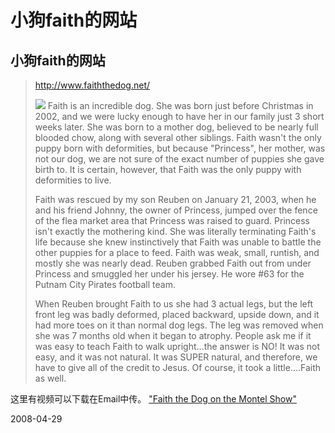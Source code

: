 # 小狗faith的网站

## 小狗faith的网站

> http://www.faiththedog.net/
> 
> ![](http://www.faiththedog.net/images/faith_baby.jpg)
> Faith is an incredible dog. She was born just before Christmas in 2002, and we were lucky enough to have her in our family just 3 short weeks later. She was born to a mother dog, believed to be nearly full blooded chow, along with several other siblings. Faith wasn't the only puppy born with deformities, but because "Princess", her mother, was not our dog, we are not sure of the exact number of puppies she gave birth to. It is certain, however, that Faith was the only puppy with deformities to live.
> 
> Faith was rescued by my son Reuben on January 21, 2003, when he and his friend Johnny, the owner of Princess, jumped over the fence of the flea market area that Princess was raised to guard. Princess isn't exactly the mothering kind. She was literally terminating Faith's life because she knew instinctively that Faith was unable to battle the other puppies for a place to feed. Faith was weak, small, runtish, and mostly she was nearly dead. Reuben grabbed Faith out from under Princess and smuggled her under his jersey. He wore #63 for the Putnam City Pirates football team.
> 
> When Reuben brought Faith to us she had 3 actual legs, but the left front leg was badly deformed, placed backward, upside down, and it had more toes on it than normal dog legs. The leg was removed when she was 7 months old when it began to atrophy. People ask me if it was easy to teach Faith to walk upright...the answer is NO! It was not easy, and it was not natural. It was SUPER natural, and therefore, we have to give all of the credit to Jesus. Of course, it took a little....Faith as well. 


这里有视频可以下载在Email中传。 
["Faith the Dog on the Montel Show"](http://www.faiththedog.net/videos/CoolDog.wmv)


2008-04-29
